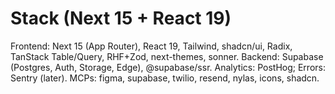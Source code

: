 # Stack (Next 15 + React 19)
Frontend: Next 15 (App Router), React 19, Tailwind, shadcn/ui, Radix, TanStack Table/Query, RHF+Zod, next-themes, sonner.
Backend: Supabase (Postgres, Auth, Storage, Edge), @supabase/ssr.
Analytics: PostHog; Errors: Sentry (later).
MCPs: figma, supabase, twilio, resend, nylas, icons, shadcn.
